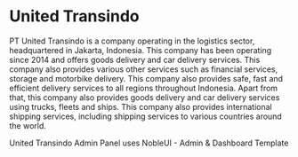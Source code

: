 # United Transindo

PT United Transindo is a company operating in the logistics sector, headquartered in Jakarta, Indonesia. This company has been operating since 2014 and offers goods delivery and car delivery services. This company also provides various other services such as financial services, storage and motorbike delivery. This company also provides safe, fast and efficient delivery services to all regions throughout Indonesia. Apart from that, this company also provides goods delivery and car delivery services using trucks, fleets and ships. This company also provides international shipping services, including shipping services to various countries around the world.

United Transindo Admin Panel uses NobleUI - Admin & Dashboard Template
